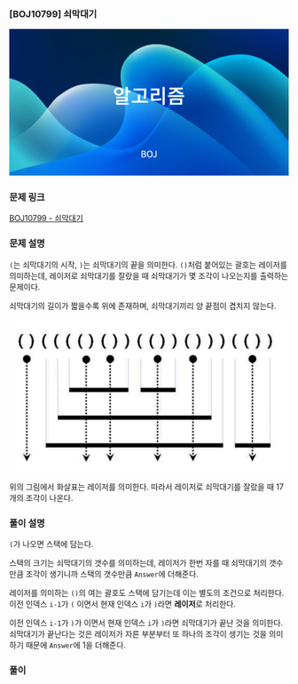 ### [BOJ10799] 쇠막대기

![thumbnail](./images/boj.png)

### 문제 링크

[BOJ10799 - 쇠막대기](https://www.acmicpc.net/problem/10799)

### 문제 설명

`(`는 쇠막대기의 시작, `)`는 쇠막대기의 끝을 의미한다. `()`처럼 붙어있는 괄호는 레이저를 의미하는데, 레이저로 쇠막대기를 잘랐을 때 쇠막대기가 몇 조각이 나오는지를 출력하는 문제이다.

쇠막대기의 길이가 짧을수록 위에 존재하며, 쇠막대기끼리 양 끝점이 겹치지 않는다.

![BOJ10799](./images/boj10799.png)

위의 그림에서 화살표는 레이저를 의미한다. 따라서 레이저로 쇠막대기를 잘랐을 때 17개의 조각이 나온다.

### 풀이 설명

`(`가 나오면 스택에 담는다.

스택의 크기는 쇠막대기의 갯수를 의미하는데, 레이저가 한번 자를 때 쇠막대기의 갯수만큼 조각이 생기니까 스택의 갯수만큼 `Answer`에 더해준다.

레이저를 의미하는 `()`의 여는 괄호도 스택에 담기는데 이는 별도의 조건으로 처리한다.
이전 인덱스 `i-1`가 `(` 이면서 현재 인덱스 `i`가 `)`라면 **레이저**로 처리한다.

이전 인덱스 `i-1`가 `)`가 이면서 현재 인덱스 `i`가 `)`라면 쇠막대기가 끝난 것을 의미한다.
쇠막대기가 끝난다는 것은 레이저가 자른 부분부터 또 하나의 조각이 생기는 것을 의미하기 때문에 `Answer`에 1을 더해준다.

### 풀이

<script src="https://gist.github.com/eotkd4791/903346698f72531008427bc4dda35dcf.js"></script>
